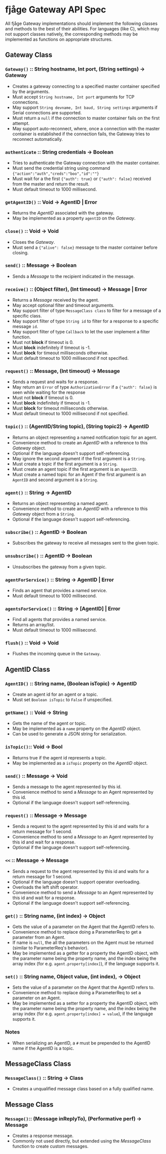 fjåge Gateway API Spec
===============

All fjåge Gateway implementations should implement the following classes and methods to the best of their abilities. For languages (like C), which may not support classes natively, the corresponding methods may be implemented as functions on appropriate structures.


## Gateway Class

### `Gateway()` :: String hostname, Int port, (String settings) -> Gateway
- Creates a gateway connecting to a specified master container specified by the arguments.
- Must accept `String hostname, Int port` arguments for TCP connections.
- May support `String devname, Int baud, String settings` arguments if Serial connections are supported.
- Must return a `null` if the connection to master container fails on the first attempt.
- May support auto-reconnect, where, once a connection with the master container is established if the connection fails, the Gateway tries to reconnect automatically.

### `authenticate` :: String credentials -> Boolean
- Tries to authenticate the Gateway connection with the master container.
- Must send the credential string using command `{"action":"auth","creds":"boo","id":""}`
- Must wait for a the first `{"auth": true}` or `{"auth": false}` received from the master and return the result.
- Must default timeout to 1000 millisecond.

### `getAgentID()` :: Void -> AgentID | Error
-  Returns the _AgentID_ associated with the gateway.
-  May be implemented as a property `agentID` on the _Gateway_.

### `close()` :: Void -> Void
- Closes the _Gateway_.
- Must send a `{"alive": false}` message to the master container before closing.

### `send()` :: Message -> Boolean  
- Sends a _Message_ to the recipient indicated in the message.

### `receive()` :: (Object filter), (Int timeout) -> Message | Error
- Returns a _Message_ received by the agent.
- May accept optional filter and timeout arguments.
- May support filter of type `MessageClass class` to filter for a message of a specific class.
- May support filter of type `String id` to filter for a response to a specific message `id`.
- May support filter of type `Callback` to let the user implement a filter function.
- Must not **block** if timeout is 0.
- Must **block** indefinitely if timeout is -1.
- Must **block** for timeout milliseconds otherwise.
- Must default timeout to 1000 millisecond if not specified.

### `request()` :: Message, (Int timeout) -> Message
- Sends a request and waits for a response.
- May return an `Error` of type `AuthorizationError` if a `{"auth": false}` is seen while waiting for the response
- Must not **block** if timeout is 0.
- Must **block** indefinitely if timeout is -1.
- Must **block** for timeout milliseconds otherwise.
- Must default timeout to 1000 millisecond if not specified.

### `topic()` :: (AgentID/String topic), (String topic2) -> AgentID
- Returns an object representing a named notification topic for an agent.
- Convenience method to create an _AgentID_ with a reference to this _Gateway_ object.
- Optional if the language doesn't support self-referencing.
- May ignore the second argument if the first argument is a `String`.
- Must create a topic if the first argument is a `String`.
- Must create an agent topic if the first argument is an `AgentID`.
- Must create a named topic for an Agent if the first argument is an `AgentID` and second argument is a `String`.

### `agent()` :: String -> AgentID
- Returns an object representing a named agent.
- Convenience method to create an _AgentID_ with a reference to this _Gateway_ object from a `String`.
- Optional if the language doesn't support self-referencing.

### `subscribe()` :: AgentID -> Boolean
- Subscribes the gateway to receive all messages sent to the given topic.

### `unsubscribe()` :: AgentID -> Boolean
- Unsubscribes the gateway from a given topic.

### `agentForService()` :: String -> AgentID | Error
- Finds an agent that provides a named service.
- Must default timeout to 1000 millisecond.

### `agentsForService()` :: String -> [AgentID] | Error
- Find all agents that provides a named service.
- Returns an array/list.
- Must default timeout to 1000 millisecond.

### `flush()` :: Void -> Void
- Flushes the incoming queue in the `Gateway`.



## AgentID Class

### `AgentID()` :: String name, (Boolean isTopic) -> AgentID
- Create an agent id for an agent or a topic.
- Must set `Boolean isTopic` to `False` if unspecified.

### `getName()` :: Void -> String
- Gets the name of the agent or topic.
- May be implemented as a `name` property on the _AgentID_ object.
- Can be used to generate a JSON string for serialization.

### `isTopic()`:: Void -> Bool
- Returns true if the agent id represents a topic.
- May be implemented as a `isTopic` property on the _AgentID_ object.

### `send()` :: Message -> Void
- Sends a message to the agent represented by this id.
- Convenience method to send a _Message_ to an Agent represented by this id.
- Optional if the language doesn't support self-referencing.

### `request()` :: Message -> Message
- Sends a request to the agent represented by this id and waits for a return message for 1 second.
- Convenience method to send a _Message_ to an Agent represented by this id and wait for a response.
- Optional if the language doesn't support self-referencing.

### `<<` :: Message -> Message
- Sends a request to the agent represented by this id and waits for a return message for 1 second.
- Optional if the language doesn't support operator overloading.
- Overloads the left shift operator.
- Convenience method to send a _Message_ to an Agent represented by this id and wait for a response.
- Optional if the language doesn't support self-referencing.

### `get()` :: String name, (int index) -> Object
- Gets the value of a parameter on the Agent that the AgentID refers to.
- Convenience method to replace doing a ParameterReq to get a parameter from an Agent.
- If name is `null`, the all the parameters on the Agent must be returned (similar to ParameterReq's behavior).
- May be implemented as a getter for a property the AgentID object, with the parameter name being the property name, and the index being the array index (for e.g. `agent.property[index]`), if the language supports it.


### `set()` :: String name, Object value, (int index),  -> Object
- Sets the value of a parameter on the Agent that the AgentID refers to.
- Convenience method to replace doing a ParameterReq to set a parameter on an Agent.
- May be implemented as a setter for a property the AgentID object, with the parameter name being the property name, and the index being the array index (for e.g. `agent.property[index] = value`), if the language supports it.

### Notes
- When serializing an AgentID, a `#` must be prepended to the AgentID name if the AgentID is a topic.

## MessageClass Class

### `MessageClass()` :: String -> Class
- Creates a unqualified message class based on a fully qualified name.



## Message Class

### `Message()`:: (Message inReplyTo), (Performative perf) -> Message
- Creates a response message.
- Commonly not used directly, but extended using the _MessageClass_ function to create custom messages.
